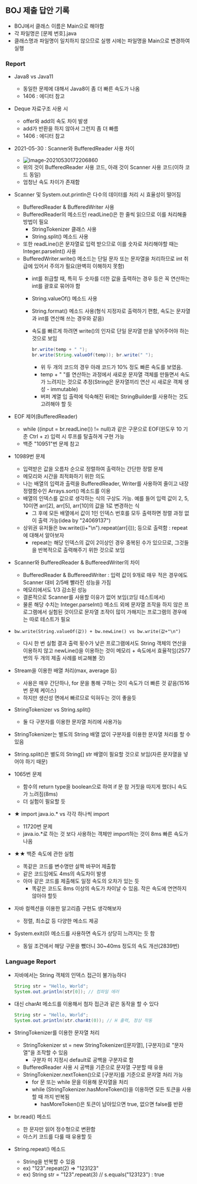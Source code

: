 ## BOJ 제출 답안 기록
- BOJ에서 클래스 이름은 Main으로 해야함
- 각 파일명은 [문제 번호].java
- 클래스명과 파일명이 일치하지 않으므로 실행 시에는 파일명을 Main으로 변경하여 실행

### Report

- Java8 vs Java11

  - 동일한 문제에 대해서 Java8이 좀 더 빠른 속도가 나옴
  - 1406 : 에디터 참고

- Deque 자료구조 사용 시

  - offer와 add의 속도 차이 발생
  - add가 반환을 하지 않아서 그런지 좀 더 빠름
  - 1406 : 에디터 참고

- 2021-05-30 : Scanner와 BufferedReader 사용 차이

  - ![image-20210530172206860](C:\Users\user\AppData\Roaming\Typora\typora-user-images\image-20210530172206860.png)
  - 위의 것이 BufferedReader 사용 코드, 아래 것이 Scanner 사용 코드(이하 코드 동일)
  - 엄청난 속도 차이가 존재함

- Scanner 및 System.out.println은 다수의 데이터를 처리 시 효율성이 떨어짐
  - BufferedReader & BufferedWriter 사용
  - BufferedReader의 메소드인 readLine()은 한 줄씩 읽으므로 이를 처리해줄 방법이 필요
    - StringTokenizer 클래스 사용
    - String.split() 메소드 사용  
  - 또한 readLine()은 문자열로 입력 받으므로 이를 숫자로 처리해야할 때는 Integer.parseInt() 사용
  - BufferedWriter.write() 메소드는 단일 문자 또는 문자열을 처리하므로 int 취급에 있어서 주의가 필요(완벽히 이해하지 못함)
    - int를 취급할 때, 특히 두 숫자를 더한 값을 출력하는 경우 등은 꼭 연산하는 int를 괄호로 묶어야 함 
    - String.valueOf() 메소드 사용
    - String.format() 메소드 사용(형식 지정자로 출력하기 편함, 속도는 문자열과 int를 연산해 쓰는 경우와 같음)
    - 속도를 빠르게 하려면 write()의 인자로 단일 문자열 만을 넣어주어야 하는 것으로 보임
      
      ```java
      br.write(temp + " ");
      br.write(String.valueOf(temp)); br.write(" "); 
      ```
      - 위 두 개의 코드의 경우 아래 코드가 10% 정도 빠른 속도를 보였음. 
      - temp + " "를 연산하는 과정에서 새로운 문자열 객체를 만들면서 속도가 느려지는 것으로 추정(String은 문자열끼리 연산 시 새로운 객체 생성 - immutable)
      - 버퍼 계열 입 출력에 익숙해진 뒤에는 StringBuilder를 사용하는 것도 고려해야 할 듯

- EOF 제어(BufferedReader)
  - while ((input = br.readLine()) != null)과 같은 구문으로 EOF(윈도우 10 기준 Ctrl + z) 입력 시 루프를 탈출하게 구현 가능
  - 백준 "10951"번 문제 참고
  
- 10989번 문제
  - 입력받은 값을 오름차 순으로 정렬하여 출력하는 간단한 정렬 문제
  - 메모리와 시간을 최적화하기 위한 의도
  - 나는 배열의 입력과 출력을 BufferedReader, Writer를 사용하여 줄이고 내장 정렬함수인 Arrays.sort() 메소드를 이용
  - 배열의 인덱스를 값으로 생각하는 식의 구상도 가능. 예를 들어 입력 값이 2, 5, 10이면 arr[2], arr[5], arr[10]의 값을 1로 변경하는 식
    - 그 후에 모든 배열에서 값이 1인 인덱스 번호를 모두 출력하면 정렬 과정 없이 출력 가능(idea by "24069137")
  - 상위권 유저들은 bw.write((i+"\n").repeat(arr[i])); 등으로 출력함 : repeat에 대해서 알아보자
    - repeat는 해당 인덱스의 값이 2이상인 경우 중복된 수가 있으므로, 그것들을 반복적으로 출력해주기 위한 것으로 보임

- Scanner와 BufferedReader & BuffereedWriter의 차이
  - BufferedReader & BuffereedWriter : 입력 값이 9개로 매우 적은 경우에도 Scanner 대비 2/5배 빨라진 성능을 가짐
  - 메모리에서도 1/3 감소된 성능
  - 결론적으로 Scanner를 사용할 이유가 없어 보임(코딩 테스트에서)
  - 물론 해당 수치는 Integer.parseInt() 메소드 외에 문자열 조작을 하지 않은 프로그램에서 실험된 것이므로 문자열 조작이 많이 가해지는 프로그램의 경우에는 따로 테스트가 필요

- ```bw.write(String.valueOf(값)) + bw.newLine() vs bw.write(값+"\n")```
  
  - 다시 한 번 실험 결과 출력 횟수가 낮은 프로그램에서도 String 객체의 연산을 이용하지 않고 newLine()을 이용하는 것이 메모리 + 속도에서 효율적임(2577번의 두 개의 제출 사례를 비교해볼 것)
  
- Stream을 이용한 배열 처리(max, average 등)
  - 사용은 매우 간단하나, for 문을 통해 구하는 것이 속도가 더 빠른 것 같음(1516번 문제 케이스)
  - 하지만 생산성 면에서 빠르므로 익혀두는 것이 좋을듯
  
- StringTokenizer vs String.split()
  
  - 둘 다 구분자를 이용한 문자열 처리에 사용가능
  
- StringTokenizer는 별도의 String 배열 없이 구분자를 이용한 문자열 처리를 할 수 있음

- String.split()은 별도의 String[] str 배열이 필요할 것으로 보임(자른 문자열을 넣어야 하기 때문)

- 1065번 문제
  - 함수의 return type을 boolean으로 하여 if 문 참 거짓을 따지게 했더니 속도가 느려짐(8ms)
  - 더 실험이 필요할 듯
  
- ★ import java.io.* vs 각각 하나씩 import
  - 11720번 문제
  - java.io.*로 하는 것 보다 사용하는 객체만 import하는 것이 8ms 빠른 속도가 나옴

- ★★ 백준 속도에 관한 실험
  - 똑같은 코드를 변수명만 살짝 바꾸어 제출함
  - 같은 코드임에도 4ms의 속도차이 발생
  - 아마 같은 코드를 제출해도 일정 속도의 오차가 있는 듯
    - 똑같은 코드도 8ms 이상의 속도가 차이날 수 있음. 작은 속도에 연연하지 않아야 할듯

- 자바 컬렉션을 이용한 알고리즘 구현도 생각해보자
  
  - 정렬, 최소값 등 다양한 메소드 제공
  
- System.exit(0) 메소드를 사용하면 속도가 상당히 느려지는 듯 함
  
  - 동일 조건에서 해당 구문을 뺐더니 30~40ms 정도의 속도 개선(2839번)

### Language Report

- 자바에서는 String 객체의 인덱스 접근이 불가능하다
  ```java
  String str = "Hello, World";
  System.out.println(str[0]); // 컴파일 에러
  ```

- 대신 charAt 메소드를 이용해서 첨자 접근과 같은 동작을 할 수 있다
  ```java
  String str = "Hello, World";
  System.out.println(str.charAt(0)); // H 출력, 정상 작동
  ```

- StringTokenizer를 이용한 문자열 처리
  - StringTokenizer st = new StringTokenizer([문자열], [구분자])로 "문자열"을 조작할 수 있음
    - 구분자 미 지정시 default로 공백을 구분자로 함
  - BufferedReader 사용 시 공백을 기준으로 문자열 구분할 때 유용
  - StringTokenizer.nextToken()으로  [구분자]를 기준으로 문자열 처리 가능
    - for 문 또는 while 문을 이용해 문자열을 처리
    - while (StringTokenizer.hasMoreToken())을 이용하면 모든 토큰을 사용할 때 까지 반복됨
      - hasMoreToken()은 토큰이 남아있으면 true, 없으면 false를 반환
- br.read() 메소드
  - 한 문자만 읽어 정수형으로 변환함
  - 아스키 코드를 다룰 때 유용할 듯

- String.repeat() 메소드
  - String을 반복할 수 있음
  - ex) "123".repeat(2) => "123123"
  - ex) String str = "123".repeat(3) // s.equals("123123") : true
